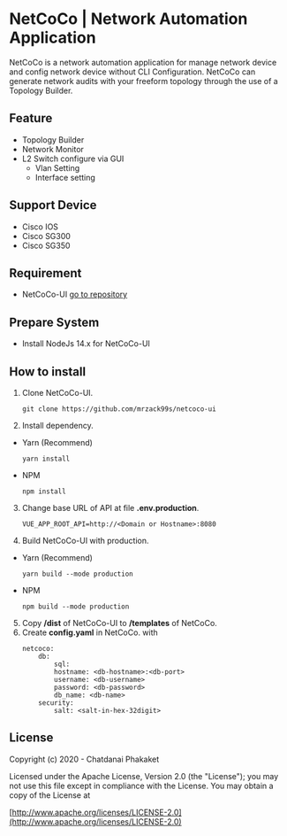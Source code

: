 # NetCoCo | Network Automation Application

NetCoCo is a network automation application for manage network device and config network device without CLI Configuration. NetCoCo can generate network audits with your freeform topology through the use of a Topology Builder.

## Feature
-   Topology Builder
-   Network Monitor
-   L2 Switch configure via GUI
    - Vlan Setting
    - Interface setting

## Support Device
-   Cisco IOS
-   Cisco SG300
-   Cisco SG350

## Requirement
- NetCoCo-UI  [go to repository](https://github.com/mrzack99s/netcoco-ui)

## Prepare System
-   Install NodeJs 14.x for NetCoCo-UI

## How to install

1. Clone NetCoCo-UI.
    ```
    git clone https://github.com/mrzack99s/netcoco-ui
    ```
2. Install dependency.

-   Yarn (Recommend)
    ```
    yarn install
    ```
-   NPM
    ```
    npm install
    ```
3. Change base URL of API at file <b>.env.production</b>.
    ```
    VUE_APP_ROOT_API=http://<Domain or Hostname>:8080
    ```
4. Build NetCoCo-UI with production.
-   Yarn (Recommend)
    ```
    yarn build --mode production
    ```
-   NPM
    ```
    npm build --mode production
    ```
5. Copy <b>/dist</b> of NetCoCo-UI to <b>/templates</b> of NetCoCo.
6. Create <b>config.yaml</b> in NetCoCo. with
    ```
    netcoco:
        db:
            sql:
            hostname: <db-hostname>:<db-port>
            username: <db-username>
            password: <db-password>
            db_name: <db-name>
        security:
            salt: <salt-in-hex-32digit>
    ```

## License

Copyright (c) 2020 - Chatdanai Phakaket

	

Licensed under the Apache License, Version 2.0 (the "License");
you may not use this file except in compliance with the License.
You may obtain a copy of the License at

[http://www.apache.org/licenses/LICENSE-2.0](http://www.apache.org/licenses/LICENSE-2.0)